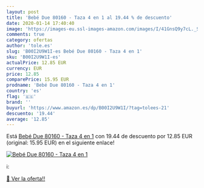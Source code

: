 ```yaml
---
layout: post
title: 'Bebé Due 80160 - Taza 4 en 1 al 19.44 % de descuento'
date: 2020-01-14 17:40:40
image: 'https://images-eu.ssl-images-amazon.com/images/I/41GnsQ9y7cL._SL400_.jpg'
comments: true
category: ofertas
author: 'tole.es'
slug: 'B00I2U9W1I-es Bebé Due 80160 - Taza 4 en 1'
sku: 'B00I2U9W1I-es'
actualPrice: 12.85 EUR
currency: EUR
price: 12.85
comparePrice: 15.95 EUR
prodname: 'Bebé Due 80160 - Taza 4 en 1'
country: 'es'
flag: '🇪🇸'
brand: ''
buyurl: 'https://www.amazon.es/dp/B00I2U9W1I/?tag=tolees-21'
descuento: '19.44'
average: '12.85'
---
```


Está [Bebé Due 80160 - Taza 4 en 1](https://www.amazon.es/dp/B00I2U9W1I/?tag=tolees-21) con 19.44 de descuento por 12.85 EUR (original: 15.95 EUR) en el siguiente enlace!

[![Bebé Due 80160 - Taza 4 en 1](https://images-eu.ssl-images-amazon.com/images/I/41GnsQ9y7cL._SL400_.jpg)](https://www.amazon.es/dp/B00I2U9W1I/?tag=tolees-21)

ℹ️:


[🛒 Ver la oferta!!](https://www.amazon.es/dp/B00I2U9W1I/?tag=tolees-21)
